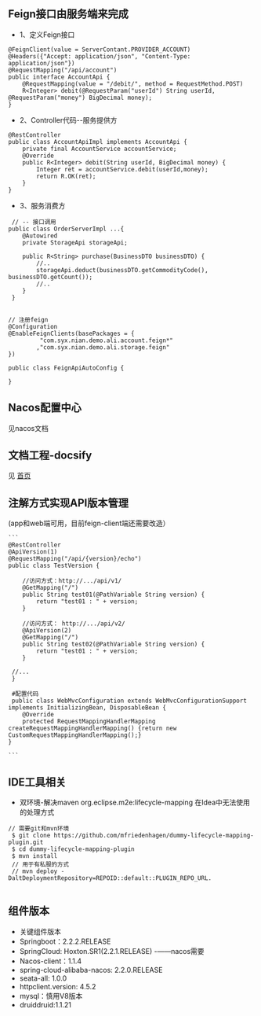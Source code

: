 
## Feign接口由服务端来完成

- 1、定义Feign接口
```
@FeignClient(value = ServerContant.PROVIDER_ACCOUNT)
@Headers({"Accept: application/json", "Content-Type: application/json"})
@RequestMapping("/api/account")
public interface AccountApi {    
    @RequestMapping(value = "/debit/", method = RequestMethod.POST)
    R<Integer> debit(@RequestParam("userId") String userId, @RequestParam("money") BigDecimal money);
}
```

- 2、Controller代码--服务提供方
```
@RestController
public class AccountApiImpl implements AccountApi {
    private final AccountService accountService;
    @Override
    public R<Integer> debit(String userId, BigDecimal money) {
        Integer ret = accountService.debit(userId,money);
        return R.OK(ret);
    }
}
```

- 3、服务消费方

```
 // -- 接口调用
public class OrderServerImpl ...{
    @Autowired
    private StorageApi storageApi;
    
    public R<String> purchase(BusinessDTO businessDTO) {
        //..
        storageApi.deduct(businessDTO.getCommodityCode(), businessDTO.getCount());
        //..
    } 
 }
 
 
// 注册feign
@Configuration
@EnableFeignClients(basePackages = {
         "com.syx.nian.demo.ali.account.feign*"
        ,"com.syx.nian.demo.ali.storage.feign"
})

public class FeignApiAutoConfig {

}

```

## Nacos配置中心

见nacos文档

## 文档工程-docsify

见 [首页](../README.md)



## 注解方式实现API版本管理

(app和web端可用，目前feign-client端还需要改造）

    ```
    @RestController
    @ApiVersion(1) 
    @RequestMapping("/api/{version}/echo")
    public class TestVersion {
    
        //访问方式：http://.../api/v1/
        @GetMapping("/")
        public String test01(@PathVariable String version) {
            return "test01 : " + version;
        }
        
        //访问方式： http://.../api/v2/
        @ApiVersion(2)
        @GetMapping("/")
        public String test02(@PathVariable String version) {
            return "test01 : " + version;
        }
    
     //...
     }
     
     #配置代码
     public class WebMvcConfiguration extends WebMvcConfigurationSupport implements InitializingBean, DisposableBean {
        @Override
        protected RequestMappingHandlerMapping createRequestMappingHandlerMapping() {return new CustomRequestMappingHandlerMapping();}
    }
     
    ```

## IDE工具相关

- 双环境-解决maven org.eclipse.m2e:lifecycle-mapping 在Idea中无法使用的处理方式
```
// 需要git和mvn环境
 $ git clone https://github.com/mfriedenhagen/dummy-lifecycle-mapping-plugin.git
 $ cd dummy-lifecycle-mapping-plugin
 $ mvn install
 // 用于有私服的方式
 // mvn deploy -DaltDeploymentRepository=REPOID::default::PLUGIN_REPO_URL.
 
```


## 组件版本
 - 关键组件版本
  - Springboot：2.2.2.RELEASE
  - SpringCloud: Hoxton.SR1(2.2.1.RELEASE) -——nacos需要
  - Nacos-client：1.1.4
  - spring-cloud-alibaba-nacos: 2.2.0.RELEASE
  - seata-all: 1.0.0
  - httpclient.version: 4.5.2
  - mysql：慎用V8版本
  - druiddruid:1.1.21

